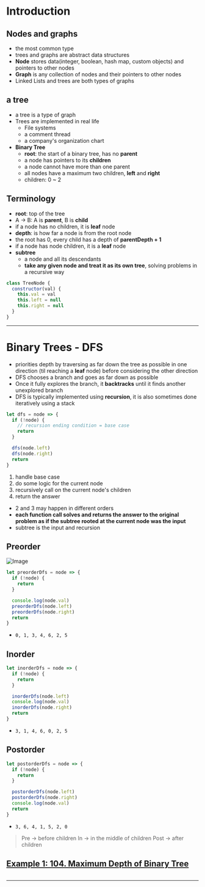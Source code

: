 # Introduction

## Nodes and graphs

- the most common type
- trees and graphs are abstract data structures
- **Node** stores data(integer, boolean, hash map, custom objects) and pointers to other nodes
- **Graph** is any collection of nodes and their pointers to other nodes
- Linked Lists and trees are both types of graphs

## a tree

- a tree is a type of graph
- Trees are implemented in real life
  - File systems
  - a comment thread
  - a company's organization chart
- **Binary Tree**
  - **root**: the start of a binary tree, has no **parent**
  - a node has pointers to its **children**
  - a node cannot have more than one parent
  - all nodes have a maximum two children, **left** and **right**
  - children: 0 ~ 2

## Terminology

- **root**: top of the tree
- A -> B: A is **parent**, B is **child**
- if a node has no children, it is **leaf** node
- **depth**: is how far a node is from the root node
- the root has 0, every child has a depth of **parentDepth + 1**
- if a node has node children, it is a **leaf** node
- **subtree**
  - a node and all its descendants
  - **take any given node and treat it as its own tree**, solving problems in a recursive way

```js
class TreeNode {
  constructor(val) {
    this.val = val
    this.left = null
    this.right = null
  }
}
```

---

# Binary Trees - DFS

- priorities depth by traversing as far down the tree as possible in one direction (til reaching a **leaf** node) before considering the other direction
- DFS chooses a branch and goes as far down as possible
- Once it fully explores the branch, it **backtracks** until it finds another unexplored branch
- DFS is typically implemented using **recursion**, it is also sometimes done iteratively using a stack

```js
let dfs = node => {
  if (!node) {
    // recursion ending condition = base case
    return
  }

  dfs(node.left)
  dfs(node.right)
  return
}
```

1. handle base case
2. do some logic for the current node
3. recursively call on the current node's children
4. return the answer

- 2 and 3 may happen in different orders
- **each function call solves and returns the answer to the original problem as if the subtree rooted at the current node was the input**
- subtree is the input and recursion

## Preorder

![Image](https://leetcode.com/explore/featured/card/leetcodes-interview-crash-course-data-structures-and-algorithms/707/traversals-trees-graphs/Figures/DSA/Chapter_5/25_1.png)

```js
let preorderDfs = node => {
  if (!node) {
    return
  }

  console.log(node.val)
  preorderDfs(node.left)
  preorderDfs(node.right)
  return
}
```

- `0, 1, 3, 4, 6, 2, 5`

## Inorder

```js
let inorderDfs = node => {
  if (!node) {
    return
  }

  inorderDfs(node.left)
  console.log(node.val)
  inorderDfs(node.right)
  return
}
```

- `3, 1, 4, 6, 0, 2, 5`

## Postorder

```js
let postorderDfs = node => {
  if (!node) {
    return
  }

  postorderDfs(node.left)
  postorderDfs(node.right)
  console.log(node.val)
  return
}
```

- `3, 6, 4, 1, 5, 2, 0`

> Pre -> before children
> In -> in the middle of children
> Post -> after children

## [Example 1: 104. Maximum Depth of Binary Tree](https://leetcode.com/problems/maximum-depth-of-binary-tree/)

```js

```

---
